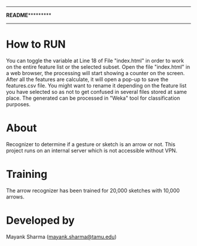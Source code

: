 *******************************************************************************
********************************README*****************************************
*******************************************************************************

# How to RUN
You can toggle the variable at Line 18 of File "index.html" in order to work on 
the entire feature list or the selected subset. Open the file "index.html" in a 
web browser, the processing will start showing a counter on the screen. After 
all the features are calculate, it will open a pop-up to save the features.csv 
file. You might want to rename it depending on the feature list you have selected
so as not to get confused in several files stored at same place. The generated 
can be processed in "Weka" tool for classification purposes.


# About
Recognizer to determine if a gesture or sketch is an arrow or not.
This project runs on an internal server which is not accessible without VPN.

# Training
The arrow recognizer has been trained for 20,000 sketches with 10,000 arrows.

# Developed by
Mayank Sharma (mayank.sharma@tamu.edu)